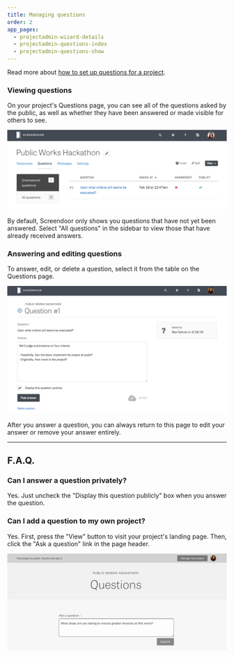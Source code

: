 ```yaml
---
title: Managing questions
order: 2
app_pages:
  - projectadmin-wizard-details
  - projectadmin-questions-index
  - projectadmin-questions-show
---
```


Read more about [how to set up questions for a project](configuring_the_question_and_answer_section.html).

### Viewing questions

On your project's Questions page, you can see all of the questions asked by the public, as well as whether they have been answered or made visible for others to see.

![Viewing questions asked for a project.](../images/questions_2.png)

By default, Screendoor only shows you questions that have not yet been answered. Select "All questions" in the sidebar to view those that have already received answers.

### Answering and editing questions

To answer, edit, or delete a question, select it from the table on the Questions page.

![Answering a question.](../images/questions_3.png)

After you answer a question, you can always return to this page to edit your answer or remove your answer entirely.

---

## F.A.Q.

### Can I answer a question privately?
Yes. Just uncheck the "Display this question publicly" box when you answer the question.

### Can I add a question to my own project?
Yes. First, press the "View" button to visit your project's landing page. Then, click the "Ask a question" link in the page header.

![Asking a question](../images/questions_4.png)
